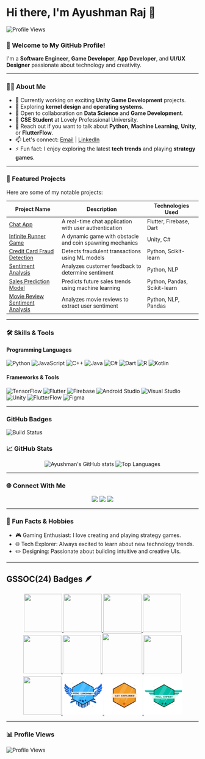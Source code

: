

<!--
**AJ-AYUSHMAN/AJ-AYUSHMAN** is a ✨ _special_ ✨ repository because its `README.md` (this file) appears on your GitHub profile.

Here are some ideas to get you started:

- 🔭 I’m currently working on ...
- 🌱 I’m currently learning ...
- 👯 I’m looking to collaborate on ...
- 🤔 I’m looking for help with ...
- 💬 Ask me about ...
- 📫 How to reach me: ...
- 😄 Pronouns: ...
- ⚡ Fun fact: ...
-->



# Hi there, I'm Ayushman Raj 👋

![Profile Views](https://komarev.com/ghpvc/?username=AyushmanRaj&color=blue)

### 🌟 Welcome to My GitHub Profile! 
I'm a **Software Engineer**, **Game Developer**, **App Developer**, and **UI/UX Designer** passionate about technology and creativity. 

---

### 👨‍💻 About Me
- 🔭 Currently working on exciting **Unity Game Development** projects.
- 🌱 Exploring **kernel design** and **operating systems**.
- 🎯 Open to collaboration on **Data Science** and **Game Development**.
- 💼 **CSE Student** at Lovely Professional University.
- 💬 Reach out if you want to talk about **Python**, **Machine Learning**, **Unity**, or **FlutterFlow**.
- 📫 Let's connect: [Email](mailto:sonurajsheohar@gmail.com) | [LinkedIn](https://www.linkedin.com/in/your-linkedin/)
- ⚡ Fun fact: I enjoy exploring the latest **tech trends** and playing **strategy games**.

---

### 🚀 Featured Projects
Here are some of my notable projects:

| Project Name | Description | Technologies Used |
|--------------|-------------|-------------------|
| [Chat App](https://github.com/your-username/chat-app) | A real-time chat application with user authentication | Flutter, Firebase, Dart |
| [Infinite Runner Game](https://github.com/your-username/infinite-runner-game) | A dynamic game with obstacle and coin spawning mechanics | Unity, C# |
| [Credit Card Fraud Detection](https://github.com/your-username/credit-card-fraud-detection) | Detects fraudulent transactions using ML models | Python, Scikit-learn |
| [Sentiment Analysis](https://github.com/your-username/sentiment-analysis) | Analyzes customer feedback to determine sentiment | Python, NLP |
| [Sales Prediction Model](https://github.com/your-username/sales-prediction) | Predicts future sales trends using machine learning | Python, Pandas, Scikit-learn |
| [Movie Review Sentiment Analysis](https://github.com/your-username/movie-review-analysis) | Analyzes movie reviews to extract user sentiment | Python, NLP, Pandas |

---

### 🛠️ Skills & Tools
#### Programming Languages
![Python](https://img.shields.io/badge/-Python-3776AB?style=flat&logo=python&logoColor=white)
![JavaScript](https://img.shields.io/badge/-JavaScript-F7DF1E?style=flat&logo=javascript&logoColor=black)
![C++](https://img.shields.io/badge/-C++-00599C?style=flat&logo=c%2B%2B&logoColor=white)
![Java](https://img.shields.io/badge/-Java-007396?style=flat&logo=java&logoColor=white)
![C#](https://img.shields.io/badge/-C%23-239120?style=flat&logo=c-sharp&logoColor=white)
![Dart](https://img.shields.io/badge/-Dart-0175C2?style=flat&logo=dart&logoColor=white)
![R](https://img.shields.io/badge/-R-276DC3?style=flat&logo=r&logoColor=white)
![Kotlin](https://img.shields.io/badge/-Kotlin-0095D5?style=flat&logo=kotlin&logoColor=white)

#### Frameworks & Tools
![TensorFlow](https://img.shields.io/badge/-TensorFlow-FF6F00?style=flat&logo=tensorflow&logoColor=white)
![Flutter](https://img.shields.io/badge/-Flutter-02569B?style=flat&logo=flutter&logoColor=white)
![Firebase](https://img.shields.io/badge/-Firebase-FFCA28?style=flat&logo=firebase&logoColor=black)
![Android Studio](https://img.shields.io/badge/-Android%20Studio-3DDC84?style=flat&logo=android-studio&logoColor=white)
![Visual Studio](https://img.shields.io/badge/-Visual%20Studio-5C2D91?style=flat&logo=visual-studio&logoColor=white)
![Unity](https://img.shields.io/badge/-Unity-000000?style=flat&logo=unity&logoColor=white)
![FlutterFlow](https://img.shields.io/badge/-FlutterFlow-0175C2?style=flat&logo=flutter&logoColor=white)
![Figma](https://img.shields.io/badge/-Figma-F24E1E?style=flat&logo=figma&logoColor=white)

---
### GitHub Badges
![Build Status](https://img.shields.io/badge/build-passing-brightgreen)


### 📈 GitHub Stats
<div align="center">
  <img src="https://github-readme-stats.vercel.app/api?username=AyushmanRaj&show_icons=true&theme=radical&count_private=true&cache_seconds=1800" alt="Ayushman's GitHub stats" />
  <img src="https://github-readme-stats.vercel.app/api/top-langs/?username=AyushmanRaj&layout=compact&theme=radical" alt="Top Languages" />
</div>

---

### 🌐 Connect With Me
<div align="center">
  <a href="https://www.linkedin.com/in/your-linkedin/"><img src="https://img.shields.io/badge/-LinkedIn-0077B5?style=for-the-badge&logo=linkedin&logoColor=white" /></a>
  <a href="https://twitter.com/your-twitter"><img src="https://img.shields.io/badge/-Twitter-1DA1F2?style=for-the-badge&logo=twitter&logoColor=white" /></a>
  <a href="mailto:sonurajsheohar@gmail.com"><img src="https://img.shields.io/badge/-Email-D14836?style=for-the-badge&logo=gmail&logoColor=white" /></a>
</div>

---

### 🎯 Fun Facts & Hobbies
- 🎮 Gaming Enthusiast: I love creating and playing strategy games.
- 🌐 Tech Explorer: Always excited to learn about new technology trends.
- ✏️ Designing: Passionate about building intuitive and creative UIs.

---

## GSSOC(24) Badges 🪶
<div style='display:flex; align-items:center; gap: 10px;' align='center'><a href="https://gssoc.girlscript.tech/leaderboard">
<img src="https://raw.githubusercontent.com/GSSoC24/Postman-Challenge/main/docs/assets/Postman%20White.png" width="100px" height="100px" />
  <img src="https://raw.githubusercontent.com/GSSoC24/Postman-Challenge/main/docs/assets/1.png" width="100px" height="100px" />
  <img src="https://raw.githubusercontent.com/GSSoC24/Postman-Challenge/main/docs/assets/2.png" width="100px" height="100px" />
  <img src="https://raw.githubusercontent.com/GSSoC24/Postman-Challenge/main/docs/assets/3.png" width="100px" height="100px" />
  <img src="https://raw.githubusercontent.com/GSSoC24/Postman-Challenge/main/docs/assets/4.png" width="100px" height="100px" />
  <img src="https://raw.githubusercontent.com/GSSoC24/Postman-Challenge/main/docs/assets/5.png" width="100px" height="100px" />
  <img src="https://raw.githubusercontent.com/GSSoC24/Postman-Challenge/main/docs/assets/6.png" width="105px" height="105px" />
  <img src="https://raw.githubusercontent.com/GSSoC24/Postman-Challenge/main/docs/assets/7.png" width="100px" height="100px" />
  <img src="https://raw.githubusercontent.com/GSSoC24/Postman-Challenge/main/docs/assets/8.png" width="100px" height="100px" />
  <img src="https://raw.githubusercontent.com/GSSoC24/Contributor/refs/heads/main/assets/Code%20Luminary.png" width="105px" height="105px" />
  <img src="https://raw.githubusercontent.com/GSSoC24/Contributor/refs/heads/main/assets/Git%20Explorer.png" width="100px" height="100px" />
  <img src="https://raw.githubusercontent.com/GSSoC24/Contributor/refs/heads/main/assets/Pull%20Expert.png" width="100px" height="100px" /></a>
</div>

---

### 📊 Profile Views
![Profile Views](https://profile-counter.glitch.me/AyushmanRaj/count.svg)
